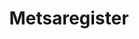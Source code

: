 ---
schema: default
title: Metsaregister
title_en: Forest Register
notes: 'Metsaeraldiste andmekodu on osa metsaregistrist, mille eesmärk on koguda ja säilitada andmeid metsa paiknemise, pindala, tagavara, kasutamise ja seisundi kohta. Registris on avaandmete mõistes kaardikihtidena nähtavad Metsaeraldiste andmed, seda juhul kui metsaomanik need on lubanud avalikustada.'
notes_en: ''
department: ''
category: Keskkond
category_en:
- Environment
resources:
  - name: Avaandmed
    url: 'https://register.metsad.ee/'
    format: HTML
    interactive: 'False'
  - name: Metsaressursi arvestuse riiklik register - Metsaportaali avalike teenuste kasutusjuhend
    url: 'https://register.metsad.ee/api/rest/baas/juhend?juhendName=Metsaportaali%20avalike%20teenuste%20kasutusjuhend.pdf'
    format: PDF
    interactive: 'True'
license: 'https://creativecommons.org/licenses/by-sa/3.0/ee/legalcode'
update_freq: 'http://purl.org/linked-data/sdmx/2009/code#freq-D'
date_issued: 12/04/2019
date_modified: 2020/08/06
organization: Keskkonnaagentuur
maintainer_name: Enn Pärt
maintainer_email: enn.part@envir.ee
maintainer_phone: ''
---